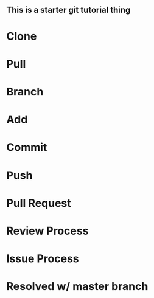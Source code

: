 ## This is a starter git tutorial thing

# Clone

# Pull

# Branch

# Add

# Commit

# Push

# Pull Request

# Review Process

# Issue Process

# Resolved w/ master branch
